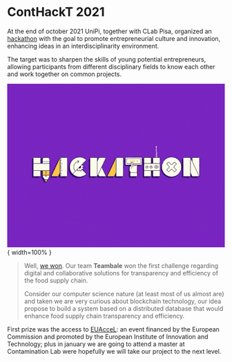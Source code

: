 # ContHackT 2021

At the end of october 2021 UniPi, together with CLab Pisa, organized an [hackathon](http://contaminationlab.unipi.it/conthackt-foodmobilitydigital/) with the goal to promote entrepreneurial culture and innovation, enhancing ideas in an interdisciplinarity environment.

The target was to sharpen the skills of young potential entrepreneurs, allowing participants from different disciplinary fields to know each other and work together on common projects.

![](pics/hackathon.gif){ width=100% }

> Well, [we won](http://contaminationlab.unipi.it/conthackt-la-sfida-degli-studenti-unipi-per-lo-sviluppo-sostenibile-si-conclude-con-quattro-idee-vincitrici/). Our team **Teambale** won the first challenge regarding digital and collaborative solutions for transparency and efficiency of the food supply chain.
>
> Consider our computer science nature (at least most of us almost are) and taken we are very curious about blockchain technology, our idea propose to build a system based on a distributed database that would enhance food supply chain transparency and efficiency.

First prize was the access to [EUAcceL](https://eit-hei.eu/assets/pdf/fact-sheets/EIT-Project-Fact-Sheet-EUAcceL.pdf): an event financed by the European Commission and promoted by the European Institute of Innovation and Technology; plus in january we are going to attend a master at Contamination Lab were hopefully we will take our project to the next level.
